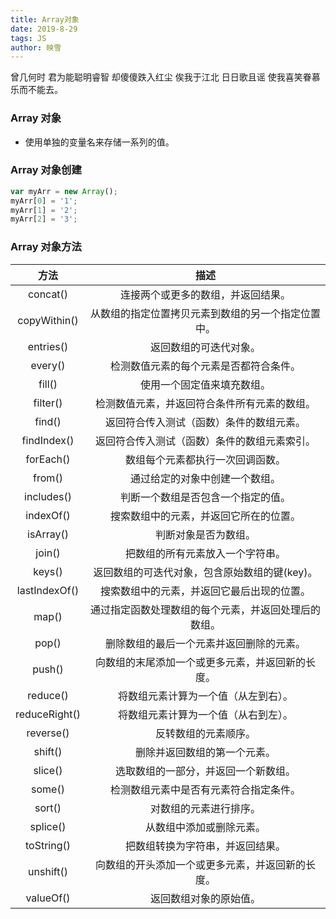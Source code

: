 ```yaml
---
title: Array对象
date: 2019-8-29
tags: JS
author: 映雪
---
```


曾几何时 君为能聪明睿智 却傻傻跌入红尘 俟我于江北 日日歌且谣 使我喜笑眷慕 乐而不能去。

<!--more-->

### Array 对象

- 使用单独的变量名来存储一系列的值。

### Array 对象创建

```js
var myArr = new Array();
myArr[0] = '1';
myArr[1] = '2';
myArr[2] = '3';
```

### Array 对象方法

|     方法      |                         描述                         |
| :-----------: | :--------------------------------------------------: |
|   concat()    |          连接两个或更多的数组，并返回结果。          |
| copyWithin()  |  从数组的指定位置拷贝元素到数组的另一个指定位置中。  |
|   entries()   |                返回数组的可迭代对象。                |
|    every()    |        检测数值元素的每个元素是否都符合条件。        |
|    fill()     |              使用一个固定值来填充数组。              |
|   filter()    |     检测数值元素，并返回符合条件所有元素的数组。     |
|    find()     |       返回符合传入测试（函数）条件的数组元素。       |
|  findIndex()  |     返回符合传入测试（函数）条件的数组元素索引。     |
|   forEach()   |           数组每个元素都执行一次回调函数。           |
|    from()     |            通过给定的对象中创建一个数组。            |
|  includes()   |          判断一个数组是否包含一个指定的值。          |
|   indexOf()   |        搜索数组中的元素，并返回它所在的位置。        |
|   isArray()   |                 判断对象是否为数组。                 |
|    join()     |           把数组的所有元素放入一个字符串。           |
|    keys()     |    返回数组的可迭代对象，包含原始数组的键(key)。     |
| lastIndexOf() |      搜索数组中的元素，并返回它最后出现的位置。      |
|     map()     | 通过指定函数处理数组的每个元素，并返回处理后的数组。 |
|     pop()     |       删除数组的最后一个元素并返回删除的元素。       |
|    push()     |   向数组的末尾添加一个或更多元素，并返回新的长度。   |
|   reduce()    |         将数组元素计算为一个值（从左到右）。         |
| reduceRight() |         将数组元素计算为一个值（从右到左）。         |
|   reverse()   |                 反转数组的元素顺序。                 |
|    shift()    |             删除并返回数组的第一个元素。             |
|    slice()    |         选取数组的一部分，并返回一个新数组。         |
|    some()     |        检测数组元素中是否有元素符合指定条件。        |
|    sort()     |                对数组的元素进行排序。                |
|   splice()    |               从数组中添加或删除元素。               |
|  toString()   |           把数组转换为字符串，并返回结果。           |
|   unshift()   |   向数组的开头添加一个或更多元素，并返回新的长度。   |
|   valueOf()   |                返回数组对象的原始值。                |
